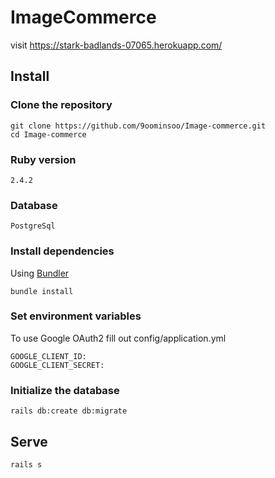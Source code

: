 # ImageCommerce
visit https://stark-badlands-07065.herokuapp.com/

## Install

### Clone the repository

```shell
git clone https://github.com/9oominsoo/Image-commerce.git
cd Image-commerce
```

### Ruby version

```shell
2.4.2
```

### Database 

```
PostgreSql
```


### Install dependencies

Using [Bundler](https://github.com/bundler/bundler) 

```shell
bundle install
```

### Set environment variables

To use Google OAuth2 fill out config/application.yml
```
GOOGLE_CLIENT_ID:
GOOGLE_CLIENT_SECRET:
```
### Initialize the database

```shell
rails db:create db:migrate 
```

## Serve

```shell
rails s
```
